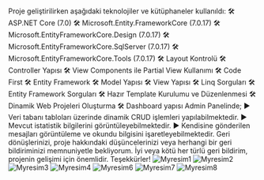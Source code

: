 Proje geliştirilirken aşağıdaki teknolojiler ve kütüphaneler kullanıldı:
🛠️ ASP.NET Core (7.0)
🛠️ Microsoft.Entity.FrameworkCore (7.0.17)
🛠️ Microsoft.EntityFrameworkCore.Design (7.0.17) 
🛠️ Microsoft.EntityFrameworkCore.SqlServer (7.0.17) 
🛠️ Microsoft.EntityFrameworkCore.Tools (7.0.17) 
🛠️ Layout Kontrolü
🛠️ Controller Yapısı
🛠️ View Components ile Partial View Kullanımı
🛠️ Code First
🛠️ Entity Framework
🛠️ Model Yapısı
🛠️ View Yapısı
🛠️ Linq Sorguları
🛠️ Entity Framework Sorguları
🛠️ Hazır Template Kurulumu ve Düzenlenmesi
🛠️ Dinamik Web Projeleri Oluşturma
🛠️ Dashboard yapısı
Admin Panelinde;
► Veri tabanı tabloları üzerinde dinamik CRUD işlemleri yapılabilmektedir.
► Mevcut istatistik bilgilerini görüntüleyebilmektedir.
► Kendisine gönderilen mesajları görüntüleme ve okundu bilgisini işaretleyebilmektedir.
Geri dönüşlerinizi, proje hakkındaki düşüncelerinizi veya herhangi bir geri bildiriminizi memnuniyetle bekliyorum. İyi veya kötü her türlü geri bildirim, projenin gelişimi için önemlidir. Teşekkürler!
![Myresim1](https://github.com/Edaturannn/MyPortfolyo_Application/assets/129127812/a2a1466b-650b-4b4a-af70-c8ef6d74215a)
![Myresim2](https://github.com/Edaturannn/MyPortfolyo_Application/assets/129127812/57e1dfa7-7659-42ca-9d73-99f06a55a019)
![Myresim3](https://github.com/Edaturannn/MyPortfolyo_Application/assets/129127812/c07b8db0-1155-4358-af53-c5d671f3f49c)
![Myresim4](https://github.com/Edaturannn/MyPortfolyo_Application/assets/129127812/a4d110d3-25d4-465b-a88f-8b3273ebafcf)
![Myresim6](https://github.com/Edaturannn/MyPortfolyo_Application/assets/129127812/97b14c21-1fdc-4d24-a5d2-2a463400fc27)
![Myresim7](https://github.com/Edaturannn/MyPortfolyo_Application/assets/129127812/a1b578de-b2c6-493b-8716-a74a3c9940e0)
![Myresim8](https://github.com/Edaturannn/MyPortfolyo_Application/assets/129127812/fcdc8935-18d8-45eb-8558-3673d1aee847)
